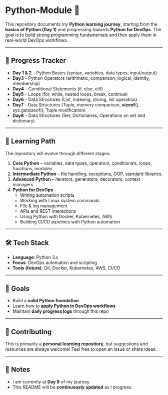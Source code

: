 # Python-Module 🚀  

This repository documents my **Python learning journey**, starting from the **basics of Python (Day 1)** and progressing towards **Python for DevOps**. The goal is to build strong programming fundamentals and then apply them in real-world DevOps workflows.  

---

## 📅 Progress Tracker  

- **Day 1 & 2** – Python Basics (syntax, variables, data types, input/output)    
- **Day3** - Python Operators (arithmetic, comparison, logical, identity, membership)
- **Day4** - Conditional Statements (if, else, elif)
- **Day5** - Loops (for, while, nested loops, break, continue)
- **Day6** - Data Structures (List, indexing, slicing, list operation)
- **Day7** - Data Structures (Tuple, memory comparison, __sizeof__(), sys.getsizeof(), Tuple modification)
- **Day8** - Data Structures (Set, Dictionaries, Operations on set and dictionary)
---

## 📖 Learning Path  

The repository will evolve through different stages:  

1. **Core Python** – variables, data types, operators, conditionals, loops, functions, modules.  
2. **Intermediate Python** – file handling, exceptions, OOP, standard libraries.  
3. **Advanced Python** – iterators, generators, decorators, context managers.  
4. **Python for DevOps** –  
   - Writing automation scripts  
   - Working with Linux system commands  
   - File & log management  
   - APIs and REST interactions  
   - Using Python with Docker, Kubernetes, AWS  
   - Building CI/CD pipelines with Python automation  

---

## 🛠️ Tech Stack  

- **Language**: Python 3.x  
- **Focus**: DevOps automation and scripting  
- **Tools (future)**: Git, Docker, Kubernetes, AWS, CI/CD  

---

## 🎯 Goals  

- Build a **solid Python foundation**  
- Learn how to **apply Python in DevOps workflows**  
- Maintain **daily progress logs** through this repo  

---

## 🤝 Contributing  

This is primarily a **personal learning repository**, but suggestions and resources are always welcome! Feel free to open an issue or share ideas.  

---

## 📌 Notes  

- I am currently at **Day 8** of my journey.  
- This README will be **continuously updated** as I progress.  

